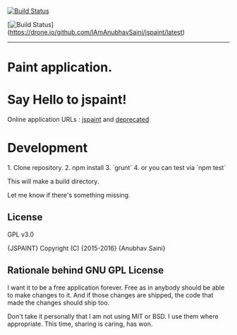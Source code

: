 [![Build Status](https://travis-ci.org/IAmAnubhavSaini/jspaint.svg)](https://travis-ci.org/IAmAnubhavSaini/jspaint)

[![Build Status](https://drone.io/github.com/IAmAnubhavSaini/jspaint/status.png)]  (https://drone.io/github.com/IAmAnubhavSaini/jspaint/latest)


<hr />

<h1>Paint application.</h1>

<h1>Say Hello to jspaint!</h1>

Online application URLs : [jspaint](http://jspaint.github.io) and [deprecated](http://iamanubhavsaini.github.io/jspaint)  

<h1>Development</h1>
1. Clone repository.  
2. npm install  
3. `grunt`  
4. or you can test via `npm test`


This will make a build directory.  


Let me know if there's something missing.  



License
---

GPL v3.0

{JSPAINT}  Copyright (C) {2015-2016}  {Anubhav Saini}


Rationale behind GNU GPL License
---

I want it to be a free application forever. Free as in anybody should be able to make changes to it. And if those changes are shipped, the code that made the changes should ship too.

Don't take it personally that I am not using MIT or BSD. I use them where appropriate. This time, sharing is caring, has won.


